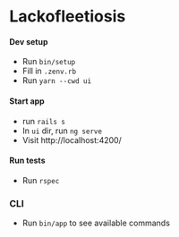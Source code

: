 # Lackofleetiosis

#### Dev setup

* Run `bin/setup`
* Fill in `.zenv.rb`
* Run `yarn --cwd ui`

#### Start app

* run `rails s`
* In `ui` dir, run `ng serve`
* Visit http://localhost:4200/

#### Run tests

* Run `rspec`

### CLI

* Run `bin/app` to see available commands

